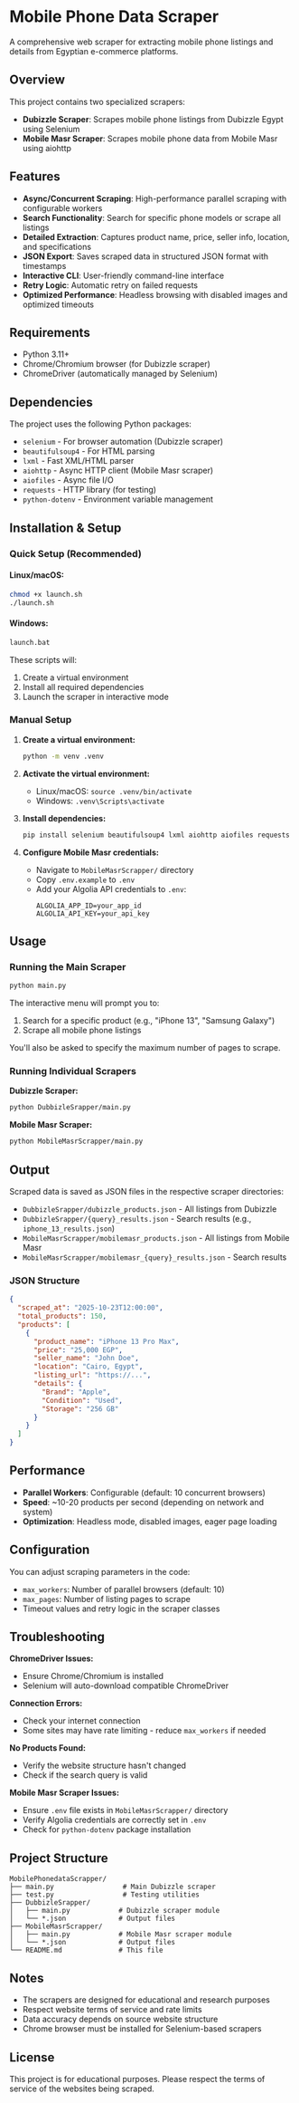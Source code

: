 # Mobile Phone Data Scraper

A comprehensive web scraper for extracting mobile phone listings and details from Egyptian e-commerce platforms.

## Overview

This project contains two specialized scrapers:

- **Dubizzle Scraper**: Scrapes mobile phone listings from Dubizzle Egypt using Selenium
- **Mobile Masr Scraper**: Scrapes mobile phone data from Mobile Masr using aiohttp

## Features

- **Async/Concurrent Scraping**: High-performance parallel scraping with configurable workers
- **Search Functionality**: Search for specific phone models or scrape all listings
- **Detailed Extraction**: Captures product name, price, seller info, location, and specifications
- **JSON Export**: Saves scraped data in structured JSON format with timestamps
- **Interactive CLI**: User-friendly command-line interface
- **Retry Logic**: Automatic retry on failed requests
- **Optimized Performance**: Headless browsing with disabled images and optimized timeouts

## Requirements

- Python 3.11+
- Chrome/Chromium browser (for Dubizzle scraper)
- ChromeDriver (automatically managed by Selenium)

## Dependencies

The project uses the following Python packages:

- `selenium` - For browser automation (Dubizzle scraper)
- `beautifulsoup4` - For HTML parsing
- `lxml` - Fast XML/HTML parser
- `aiohttp` - Async HTTP client (Mobile Masr scraper)
- `aiofiles` - Async file I/O
- `requests` - HTTP library (for testing)
- `python-dotenv` - Environment variable management

## Installation & Setup

### Quick Setup (Recommended)

#### Linux/macOS:
```bash
chmod +x launch.sh
./launch.sh
```

#### Windows:
```cmd
launch.bat
```

These scripts will:
1. Create a virtual environment
2. Install all required dependencies
3. Launch the scraper in interactive mode

### Manual Setup

1. **Create a virtual environment:**
   ```bash
   python -m venv .venv
   ```

2. **Activate the virtual environment:**
   - Linux/macOS: `source .venv/bin/activate`
   - Windows: `.venv\Scripts\activate`

3. **Install dependencies:**
   ```bash
   pip install selenium beautifulsoup4 lxml aiohttp aiofiles requests python-dotenv
   ```

4. **Configure Mobile Masr credentials:**
   - Navigate to `MobileMasrScrapper/` directory
   - Copy `.env.example` to `.env`
   - Add your Algolia API credentials to `.env`:
     ```
     ALGOLIA_APP_ID=your_app_id
     ALGOLIA_API_KEY=your_api_key
     ```

## Usage

### Running the Main Scraper

```bash
python main.py
```

The interactive menu will prompt you to:
1. Search for a specific product (e.g., "iPhone 13", "Samsung Galaxy")
2. Scrape all mobile phone listings

You'll also be asked to specify the maximum number of pages to scrape.

### Running Individual Scrapers

**Dubizzle Scraper:**
```bash
python DubbizleSrapper/main.py
```

**Mobile Masr Scraper:**
```bash
python MobileMasrScrapper/main.py
```

## Output

Scraped data is saved as JSON files in the respective scraper directories:

- `DubbizleSrapper/dubizzle_products.json` - All listings from Dubizzle
- `DubbizleSrapper/{query}_results.json` - Search results (e.g., `iphone_13_results.json`)
- `MobileMasrScrapper/mobilemasr_products.json` - All listings from Mobile Masr
- `MobileMasrScrapper/mobilemasr_{query}_results.json` - Search results

### JSON Structure

```json
{
  "scraped_at": "2025-10-23T12:00:00",
  "total_products": 150,
  "products": [
    {
      "product_name": "iPhone 13 Pro Max",
      "price": "25,000 EGP",
      "seller_name": "John Doe",
      "location": "Cairo, Egypt",
      "listing_url": "https://...",
      "details": {
        "Brand": "Apple",
        "Condition": "Used",
        "Storage": "256 GB"
      }
    }
  ]
}
```

## Performance

- **Parallel Workers**: Configurable (default: 10 concurrent browsers)
- **Speed**: ~10-20 products per second (depending on network and system)
- **Optimization**: Headless mode, disabled images, eager page loading

## Configuration

You can adjust scraping parameters in the code:

- `max_workers`: Number of parallel browsers (default: 10)
- `max_pages`: Number of listing pages to scrape
- Timeout values and retry logic in the scraper classes

## Troubleshooting

**ChromeDriver Issues:**

- Ensure Chrome/Chromium is installed
- Selenium will auto-download compatible ChromeDriver

**Connection Errors:**

- Check your internet connection
- Some sites may have rate limiting - reduce `max_workers` if needed

**No Products Found:**

- Verify the website structure hasn't changed
- Check if the search query is valid

**Mobile Masr Scraper Issues:**

- Ensure `.env` file exists in `MobileMasrScrapper/` directory
- Verify Algolia credentials are correctly set in `.env`
- Check for `python-dotenv` package installation

## Project Structure

```
MobilePhonedataScrapper/
├── main.py                 # Main Dubizzle scraper
├── test.py                 # Testing utilities
├── DubbizleSrapper/
│   ├── main.py            # Dubizzle scraper module
│   └── *.json             # Output files
├── MobileMasrScrapper/
│   ├── main.py            # Mobile Masr scraper module
│   └── *.json             # Output files
└── README.md              # This file
```

## Notes

- The scrapers are designed for educational and research purposes
- Respect website terms of service and rate limits
- Data accuracy depends on source website structure
- Chrome browser must be installed for Selenium-based scrapers

## License

This project is for educational purposes. Please respect the terms of service of the websites being scraped.
